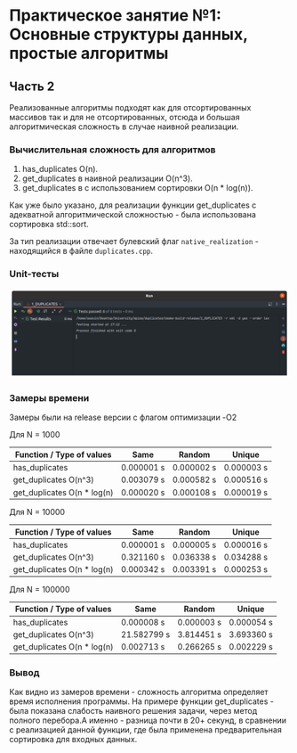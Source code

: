 # Практическое занятие №1: Основные структуры данных, простые алгоритмы

## Часть 2

Реализованные алгоритмы подходят как для отсортированных массивов так и для не отсортированных, 
отсюда и большая алгоритмическая сложность в случае наивной реализации.

### Вычислительная сложность для алгоритмов

1) has_duplicates O(n).
2) get_duplicates в наивной реализации O(n^3).
3) get_duplicates в с использованием сортировки O(n * log(n)).

Как уже было указано, для реализации функции get_duplicates с адекватной алгоритмической сложностью - была использована
сортировка std::sort.

За тип реализации отвечает булевский флаг `native_realization` - находящийся в файле `duplicates.cpp`.

### Unit-тесты

![unit-tests](./images/unit-tests.png)


### Замеры времени

Замеры были на release версии с флагом оптимизации -O2

Для N = 1000

| Function / Type of values   | Same       | Random     | Unique     |
|-----------------------------|------------|------------|------------|
| has_duplicates              | 0.000001 s | 0.000002 s | 0.000003 s |
| get_duplicates O(n^3)       | 0.003079 s | 0.000582 s | 0.000516 s | 
| get_duplicates O(n * log(n) | 0.000020 s | 0.000108 s | 0.000019 s |

Для N = 10000

| Function / Type of values   | Same       | Random     | Unique     |
|-----------------------------|------------|------------|------------|
| has_duplicates              | 0.000001 s | 0.000005 s | 0.000016 s |
| get_duplicates O(n^3)       | 0.321160 s | 0.036338 s | 0.034288 s |
| get_duplicates O(n * log(n) | 0.000342 s | 0.003391 s | 0.000253 s | 

Для N = 100000

| Function / Type of values   | Same         | Random     | Unique     |
|-----------------------------|--------------|------------|------------|
| has_duplicates              | 0.000008 s   | 0.000003 s | 0.000054 s |
| get_duplicates O(n^3)       | 21.582799 s  | 3.814451 s | 3.693360 s |
| get_duplicates O(n * log(n) | 0.002713 s   | 0.266265 s | 0.002229 s |

### Вывод

Как видно из замеров времени - сложность алгоритма определяет время исполнения программы.
На примере функции get_duplicates - 
была показана слабость наивного решения задачи, через метод полного перебора.А именно - разница
почти в 20+ секунд, в сравнении с реализацией данной функции, где была применена предварительная
сортировка для входных данных.
